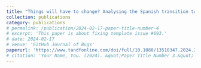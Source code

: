 ```yaml
---
title: "Things will have to change? Analysing the Spanish transition to democracy from an elite perspective"
collection: publications
category: publications
# permalink: /publication/2024-02-17-paper-title-number-4
# excerpt: 'This paper is about fixing template issue #693.'
# date: 2024-02-17
# venue: 'GitHub Journal of Bugs'
paperurl: 'https://www.tandfonline.com/doi/full/10.1080/13510347.2024.2418996'
# citation: 'Your Name, You. (2024). &quot;Paper Title Number 3.&quot; <i>GitHub Journal of Bugs</i>. 1(3).'
---
```


